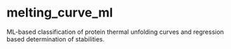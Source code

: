 # melting_curve_ml
ML-based classification of protein thermal unfolding curves and regression based determination of stabilities. 

